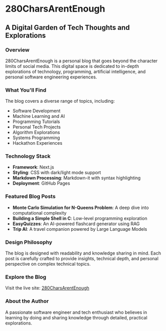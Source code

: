 # 280CharsArentEnough

## A Digital Garden of Tech Thoughts and Explorations

### Overview
280CharsArentEnough is a personal blog that goes beyond the character limits of social media. This digital space is dedicated to in-depth explorations of technology, programming, artificial intelligence, and personal software engineering experiences.

### What You'll Find
The blog covers a diverse range of topics, including:
- Software Development
- Machine Learning and AI
- Programming Tutorials
- Personal Tech Projects
- Algorithm Explorations
- Systems Programming
- Hackathon Experiences

### Technology Stack
- **Framework**: Next.js
- **Styling**: CSS with dark/light mode support
- **Markdown Processing**: Markdown-it with syntax highlighting
- **Deployment**: GitHub Pages

### Featured Blog Posts
- **Monte Carlo Simulation for N-Queens Problem**: A deep dive into computational complexity
- **Building a Simple Shell in C**: Low-level programming exploration
- **EasyQuizzes**: An AI-powered flashcard generator using RAG
- **Trip AI**: A travel companion powered by Large Language Models

### Design Philosophy
The blog is designed with readability and knowledge sharing in mind. Each post is carefully crafted to provide insights, technical depth, and personal perspective on complex technical topics.

### Explore the Blog
Visit the live site: [280CharsArentEnough](https://atharva2099.github.io/280CharsArentEnough)

### About the Author
A passionate software engineer and tech enthusiast who believes in learning by doing and sharing knowledge through detailed, practical explorations.